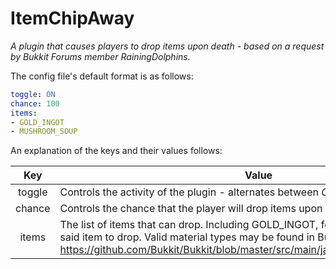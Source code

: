 # ItemChipAway
*A plugin that causes players to drop items upon death - based on a request by Bukkit Forums member RainingDolphins.*

The config file's default format is as follows:
```yml
toggle: ON
chance: 100
items:
- GOLD_INGOT
- MUSHROOM_SOUP
```
An explanation of the keys and their values follows:

Key          | Value
:---------:  | ---------
toggle       | Controls the activity of the plugin - alternates between *ON* and *OFF*.
chance       | Controls the chance that the player will drop items upon damage.
items        | The list of items that can drop. Including GOLD_INGOT, for example, will allow for said item to drop. Valid                     material types may be found in Bukkit's Material Enum. https://github.com/Bukkit/Bukkit/blob/master/src/main/java/org/bukkit/Material.java.
